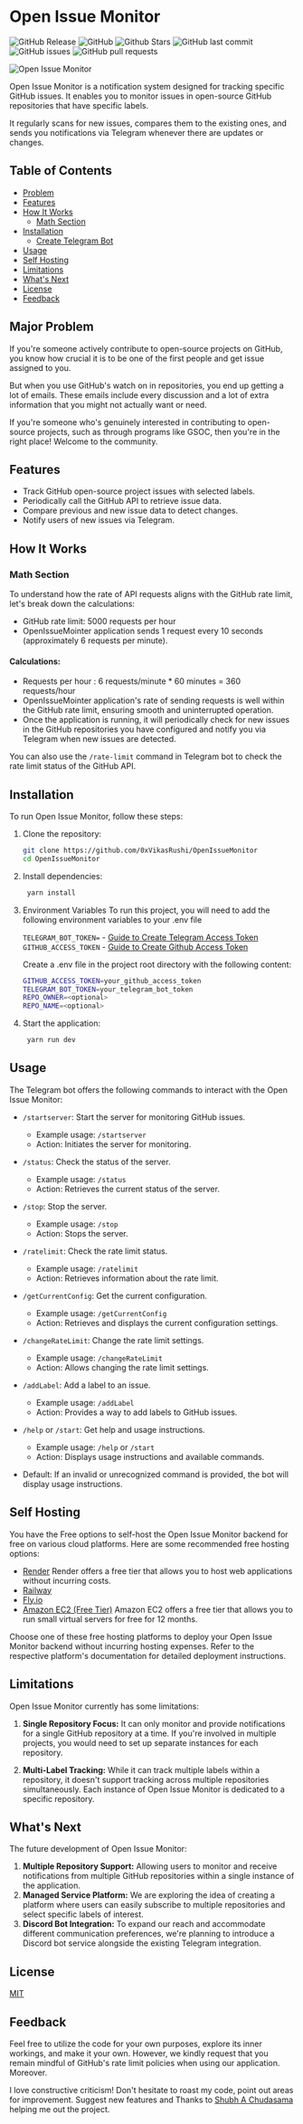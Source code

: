 # Open Issue Monitor

![GitHub Release](https://img.shields.io/github/release/0xVikasRushi/OpenIssueMonitor.svg?style=flat)
![GitHub](https://img.shields.io/github/license/0xVikasRushi/OpenIssueMonitor)
![Github Stars](https://img.shields.io/github/stars/0xVikasRushi/OpenIssueMonitor)
![GitHub last commit](https://img.shields.io/github/last-commit/0xVikasRushi/OpenIssueMonitor)
![GitHub issues](https://img.shields.io/github/issues-raw/0xVikasRushi/OpenIssueMonitor)
![GitHub pull requests](https://img.shields.io/github/issues-pr/0xVikasRushi/OpenIssueMonitor)


![Open Issue Monitor](https://github.com/0xVikasRushi/OpenIssueMonitor/assets/88543171/ea6766ad-ef1c-4ba5-903e-0c5eeb635051)



Open Issue Monitor is a notification system designed for tracking specific GitHub issues. It enables you to monitor issues in open-source GitHub repositories that have specific labels. 


It regularly scans for new issues, compares them to the existing ones, and sends you notifications via Telegram whenever there are updates or changes.

## Table of Contents
- [Problem](#major-problem)
- [Features](#features)
- [How It Works](#how-it-works)
  - [Math Section](#math-section)
- [Installation](#installation)
    - [Create Telegram Bot](https://github.com/0xVikasRushi/OpenIssueMonitor/blob/main/CREATE_BOT.md)
- [Usage](#usage)
- [Self Hosting](#self-hosting)
- [Limitations](#limitations)
- [What's Next](#whats-next)
- [License](#license)
- [Feedback](#feedback)

## Major Problem
 
If you're someone  actively contribute to open-source projects on GitHub, you know how crucial it is to be one of the first people and get issue assigned to you. 

But when you use GitHub's watch on in repositories, you end up getting a lot of emails. These emails include every discussion and a lot of extra information that you might not actually want or need.

If you're someone who's genuinely interested in contributing to open-source projects, such as through programs like GSOC, then you're in the right place! Welcome to the community.


## Features

- Track GitHub open-source project issues with selected labels.
- Periodically call the GitHub API to retrieve issue data.
- Compare previous and new issue data to detect changes.
- Notify users of new issues via Telegram.

## How It Works
### Math Section
To understand how the rate of API requests aligns with the GitHub rate limit, let's break down the calculations:
- GitHub rate limit: 5000 requests per hour
- OpenIssueMointer application sends 1 request every 10 seconds (approximately 6 requests per minute).

#### Calculations:

- Requests per hour : 6 requests/minute * 60 minutes = 360 requests/hour
- OpenIssueMointer application's rate of sending requests is well within the GitHub rate limit, ensuring smooth and uninterrupted operation.
- Once the application is running, it will periodically check for new issues in the GitHub repositories you have configured and notify you via 
Telegram when new issues are detected.

You can also use the `/rate-limit` command in Telegram bot to check the rate limit status of the GitHub API.


## Installation

To run Open Issue Monitor, follow these steps:


1. Clone the repository:

   ```bash
   git clone https://github.com/0xVikasRushi/OpenIssueMonitor
   cd OpenIssueMonitor
2. Install dependencies:
   ```bash
    yarn install
3. Environment Variables
    To run this project, you will need to add the following environment variables to your .env file<br>
    
    `TELEGRAM_BOT_TOKEN=` - [Guide to Create Telegram Access Token](https://github.com/0xVikasRushi/OpenIssueMonitor/blob/main/CREATE_BOT.md) <br>
    `GITHUB_ACCESS_TOKEN` - [Guide to Create Github Access Token](https://docs.github.com/en/enterprise-server@3.6/authentication/keeping-your-account-and-data-secure/managing-your-personal-access-tokens) <br>

    Create a .env file in the project root directory with the following content:
      ```bash
      GITHUB_ACCESS_TOKEN=your_github_access_token
      TELEGRAM_BOT_TOKEN=your_telegram_bot_token
      REPO_OWNER=<optional>
      REPO_NAME=<optional>
    
5. Start the application:
    ```bash
     yarn run dev
## Usage

The Telegram bot offers the following commands to interact with the Open Issue Monitor:

- `/startserver`: Start the server for monitoring GitHub issues.
  - Example usage: `/startserver`
  - Action: Initiates the server for monitoring.

- `/status`: Check the status of the server.
  - Example usage: `/status`
  - Action: Retrieves the current status of the server.

- `/stop`: Stop the server.
  - Example usage: `/stop`
  - Action: Stops the server.

- `/ratelimit`: Check the rate limit status.
  - Example usage: `/ratelimit`
  - Action: Retrieves information about the rate limit.

- `/getCurrentConfig`: Get the current configuration.
  - Example usage: `/getCurrentConfig`
  - Action: Retrieves and displays the current configuration settings.

- `/changeRateLimit`: Change the rate limit settings.
  - Example usage: `/changeRateLimit`
  - Action: Allows changing the rate limit settings.

- `/addLabel`: Add a label to an issue.
  - Example usage: `/addLabel`
  - Action: Provides a way to add labels to GitHub issues.

- `/help` or `/start`: Get help and usage instructions.
  - Example usage: `/help` or `/start`
  - Action: Displays usage instructions and available commands.

- Default: If an invalid or unrecognized command is provided, the bot will display usage instructions.
## Self Hosting
  You have the Free options to self-host the Open Issue Monitor backend for free on various cloud platforms. Here are some recommended free hosting options:
- [Render](https://render.com/)
  Render offers a free tier that allows you to host web applications without incurring costs.
- [Railway](https://railway.app/)
- [Fly.io](https://fly.io/)
- [Amazon EC2 (Free Tier)](https://aws.amazon.com/ec2/)
  Amazon EC2 offers a free tier that allows you to run small virtual servers for free for 12 months.
  
Choose one of these free hosting platforms to deploy your Open Issue Monitor backend without incurring hosting expenses.
Refer to the respective platform's documentation for detailed deployment instructions.

## Limitations

Open Issue Monitor currently has some limitations:

1. **Single Repository Focus:** It can only monitor and provide notifications for a single GitHub repository at a time. If you're involved in multiple projects, you would need to set up separate instances for each repository.

2. **Multi-Label Tracking:** While it can track multiple labels within a repository, it doesn't support tracking across multiple repositories simultaneously. Each instance of Open Issue Monitor is dedicated to a specific repository.

## What's Next

The future development of Open Issue Monitor:

1. **Multiple Repository Support:**  Allowing users to monitor and receive notifications from multiple GitHub repositories within a single instance of the application.
2. **Managed Service Platform:** We are exploring the idea of creating a platform where users can easily subscribe to multiple repositories and select specific labels of interest.
3. **Discord Bot Integration:** To expand our reach and accommodate different communication preferences, we're planning to introduce a Discord bot service alongside the existing Telegram integration.


## License
[MIT](https://github.com/0xVikasRushi/OpenIssueMonitor/blob/main/LICENSE)

## Feedback

Feel free to utilize the code for your own purposes, explore its inner workings, and make it your own. However, we kindly request that you remain mindful of GitHub's rate limit policies when using our application. 
Moreover.

I love constructive criticism! Don't hesitate to roast my code, point out areas for improvement.
Suggest new features and Thanks to [Shubh A Chudasama](https://github.com/c-shubh) helping me out the project.




